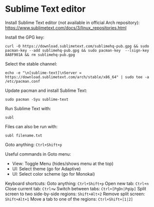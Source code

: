 # Sublime Text editor

Install Sublime Text editor (not available in official Arch repository):
https://www.sublimetext.com/docs/3/linux_repositories.html

Install the GPG key:
```
curl -O https://download.sublimetext.com/sublimehq-pub.gpg && sudo pacman-key --add sublimehq-pub.gpg && sudo pacman-key  --lsign-key 8A8F901A && rm sublimehq-pub.gpg
```

Select the stable channel:
```
echo -e "\n[sublime-text]\nServer = https://download.sublimetext.com/arch/stable/x86_64" | sudo tee -a /etc/pacman.conf
```

Update pacman and install Sublime Text:
```
sudo pacman -Syu sublime-text
```

Run Sublime Text with:
```
subl
```

Files can also be run with:
```
subl filename.txt
```

Goto anything: `Ctrl+Shift+p`

Useful commands in Goto menu:
- View: Toggle Menu (hides/shows menu at the top)
- UI: Select theme (go for Adaptive)
- UI: Select color scheme (go for Monokai)

Keyboard shortcuts:
Goto anything: `Ctrl+Shift+p`
Open new tab: `Ctrl+n`
Close current tab: `Ctrl+w`
Switch between tabs: `Ctrl+[PgDn|PgUp]`
Split screen to two side-by-side regions: `Shift+Alt+2`
Remove split screen: `Shift+Alt+1`
Move a tab to one of the regions: `Ctrl+Shift+[1|2]`
